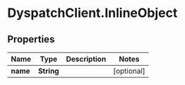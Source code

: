 # DyspatchClient.InlineObject

## Properties

Name | Type | Description | Notes
------------ | ------------- | ------------- | -------------
**name** | **String** |  | [optional] 


